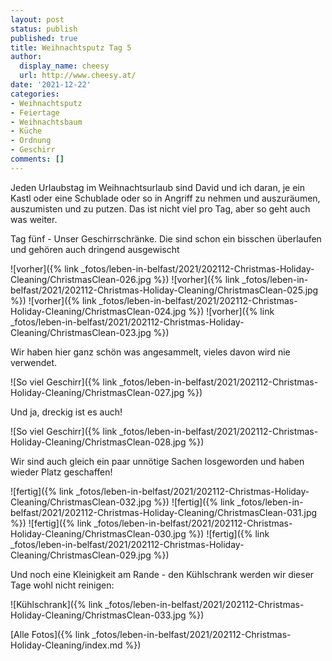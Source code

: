 ```yaml
---
layout: post
status: publish
published: true
title: Weihnachtsputz Tag 5
author:
  display_name: cheesy
  url: http://www.cheesy.at/
date: '2021-12-22'
categories:
- Weihnachtsputz
- Feiertage
- Weihnachtsbaum
- Küche
- Ordnung
- Geschirr
comments: []
---
```


Jeden Urlaubstag im Weihnachtsurlaub sind David und ich daran, je ein Kastl oder eine Schublade oder so in Angriff zu nehmen und auszuräumen, auszumisten und zu putzen. Das ist nicht viel pro Tag, aber so geht auch was weiter.

Tag fünf - Unser Geschirrschränke. Die sind schon ein bisschen überlaufen und gehören auch dringend ausgewischt

![vorher]({% link _fotos/leben-in-belfast/2021/202112-Christmas-Holiday-Cleaning/ChristmasClean-026.jpg %})
![vorher]({% link _fotos/leben-in-belfast/2021/202112-Christmas-Holiday-Cleaning/ChristmasClean-025.jpg %})
![vorher]({% link _fotos/leben-in-belfast/2021/202112-Christmas-Holiday-Cleaning/ChristmasClean-024.jpg %})
![vorher]({% link _fotos/leben-in-belfast/2021/202112-Christmas-Holiday-Cleaning/ChristmasClean-023.jpg %})

Wir haben hier ganz schön was angesammelt, vieles davon wird nie verwendet.

![So viel Geschirr]({% link _fotos/leben-in-belfast/2021/202112-Christmas-Holiday-Cleaning/ChristmasClean-027.jpg %})

Und ja, dreckig ist es auch!

![So viel Geschirr]({% link _fotos/leben-in-belfast/2021/202112-Christmas-Holiday-Cleaning/ChristmasClean-028.jpg %})

Wir sind auch gleich ein paar unnötige Sachen losgeworden und haben wieder Platz geschaffen!

![fertig]({% link _fotos/leben-in-belfast/2021/202112-Christmas-Holiday-Cleaning/ChristmasClean-032.jpg %})
![fertig]({% link _fotos/leben-in-belfast/2021/202112-Christmas-Holiday-Cleaning/ChristmasClean-031.jpg %})
![fertig]({% link _fotos/leben-in-belfast/2021/202112-Christmas-Holiday-Cleaning/ChristmasClean-030.jpg %})
![fertig]({% link _fotos/leben-in-belfast/2021/202112-Christmas-Holiday-Cleaning/ChristmasClean-029.jpg %})

Und noch eine Kleinigkeit am Rande - den Kühlschrank werden wir dieser Tage wohl nicht reinigen:

![Kühlschrank]({% link _fotos/leben-in-belfast/2021/202112-Christmas-Holiday-Cleaning/ChristmasClean-033.jpg %})

[Alle Fotos]({% link _fotos/leben-in-belfast/2021/202112-Christmas-Holiday-Cleaning/index.md %})